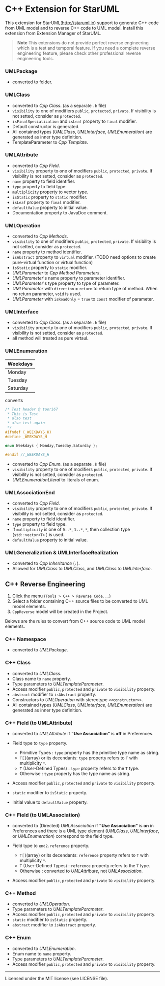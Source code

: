 C++ Extension for StarUML
=========================

This extension for StarUML(http://staruml.io) support to generate C++ code from UML model and to reverse C++ code to UML model. Install this extension from Extension Manager of StarUML.

> __Note__
> This extensions do not provide perfect reverse engineering which is a test and temporal feature. If you need a complete reverse engineering feature, please check other professional reverse engineering tools.

### UMLPackage
* converted to folder.

### UMLClass

* converted to _Cpp Class_. (as a separate `.h` file)
* `visibility` to one of modifiers `public`, `protected`, `private`. If visibility is not setted, consider as `protected`.
* `isFinalSpecialization` and `isLeaf` property to `final` modifier.
* Default constructor is generated.
* All contained types (_UMLClass_, _UMLInterface_, _UMLEnumeration_) are generated as inner type definition.
* TemplateParameter to _Cpp Template_.

### UMLAttribute

* converted to _Cpp Field_.
* `visibility` property to one of modifiers `public`, `protected`, `private`. If visibility is not setted, consider as `protected`.
* `name` property to field identifier.
* `type` property to field type.
* `multiplicity` property to vector type.
* `isStatic` property to `static` modifier.
* `isLeaf` property to `final` modifier.
* `defaultValue` property to initial value.
* Documentation property to JavaDoc comment.

### UMLOperation

* converted to _Cpp Methods_.
* `visibility` to one of modifiers `public`, `protected`, `private`. If visibility is not setted, consider as `protected`.
* `name` property to method identifier.
* `isAbstract` property to `virtual` modifier. (TODO need options to create pure-virtual function or virtual function)
* `isStatic` property to `static` modifier.
* _UMLParameter_ to _Cpp Method Parameters_.
* _UMLParameter_'s name property to parameter identifier.
* _UMLParameter_'s type property to type of parameter.
* _UMLParameter_ with `direction` = `return` to return type of method. When no return parameter, `void` is used.
* _UMLParameter_ with `isReadOnly` = `true` to `const` modifier of parameter.

### UMLInterface

* converted to _Cpp Class_.  (as a separate `.h` file)
* `visibility` property to one of modifiers `public`, `protected`, `private`. If visibility is not setted, consider as `protected`.
* all method will treated as pure virtaul.

### UMLEnumeration
| Weekdays      |
| ------------- |
| Monday        |
| Tuesday       |
| Saturday      |

converts

```c
/* Test header @ toori67
 * This is Test
 * also test
 * also test again
 */
#ifndef (_WEEKDAYS_H)
#define _WEEKDAYS_H

enum Weekdays { Monday,Tuesday,Saturday };

#endif //_WEEKDAYS_H
```

* converted to _Cpp Enum_.  (as a separate `.h` file)
* `visibility` property to one of modifiers `public`, `protected`, `private`. If visibility is not setted, consider as `protected`.
* _UMLEnumerationLiteral_ to literals of enum.

### UMLAssociationEnd

* converted to _Cpp Field_.
* `visibility` property to one of modifiers `public`, `protected`, `private`. If visibility is not setted, consider as `protected`.
* `name` property to field identifier.
* `type` property to field type.
* If `multiplicity` is one of `0..*`, `1..*`, `*`, then collection type (`std::vector<T>` ) is used.
* `defaultValue` property to initial value.

### UMLGeneralization & UMLInterfaceRealization

* converted to _Cpp Inheritance_ (` : `).
* Allowed for _UMLClass_ to _UMLClass_, and _UMLClass_ to _UMLInterface_.



C++ Reverse Engineering
------------------------

1. Click the menu (`Tools > C++ > Reverse Code...`)
2. Select a folder containing C++ source files to be converted to UML model elements.
3. `CppReverse` model will be created in the Project.

Belows are the rules to convert from C++ source code to UML model elements.

### C++ Namespace

* converted to _UMLPackage_.

### C++ Class

* converted to _UMLClass_.
* Class name to `name` property.
* Type parameters to _UMLTemplateParameter_.
* Access modifier `public`, `protected` and  `private` to `visibility` property.
* `abstract` modifier to `isAbstract` property.
* Constructors to _UMLOperation_ with stereotype `<<constructor>>`.
* All contained types (_UMLClass_, _UMLInterface_, _UMLEnumeration_) are generated as inner type definition.


### C++ Field (to UMLAttribute)

* converted to _UMLAttribute_ if __"Use Association"__ is __off__ in Preferences.
* Field type to `type` property.

    * Primitive Types : `type` property has the primitive type name as string.
    * `T[]`(array) or its decendants: `type` property refers to `T` with multiplicity `*`.
    * `T` (User-Defined Types)  : `type` property refers to the `T` type.
    * Otherwise : `type` property has the type name as string.

* Access modifier `public`, `protected` and  `private` to `visibility` property.
* `static` modifier to `isStatic` property.
* Initial value to `defaultValue` property.

### C++ Field (to UMLAssociation)

* converted to (Directed) _UMLAssociation_ if __"Use Association"__ is __on__ in Preferences and there is a UML type element (_UMLClass_, _UMLInterface_, or _UMLEnumeration_) correspond to the field type.
* Field type to `end2.reference` property.

    * `T[]`(array) or its decendants: `reference` property refers to `T` with multiplicity `*`.
    * `T` (User-Defined Types)  : `reference` property refers to the `T` type.
    * Otherwise : converted to _UMLAttribute_, not _UMLAssociation_.

* Access modifier `public`, `protected` and  `private` to `visibility` property.

### C++ Method

* converted to _UMLOperation_.
* Type parameters to _UMLTemplateParameter_.
* Access modifier `public`, `protected` and  `private` to `visibility` property.
* `static` modifier to `isStatic` property.
* `abstract` modifier to `isAbstract` property.


### C++ Enum

* converted to _UMLEnumeration_.
* Enum name to `name` property.
* Type parameters to _UMLTemplateParameter_.
* Access modifier `public`, `protected` and  `private` to `visibility` property.

---

Licensed under the MIT license (see LICENSE file).
